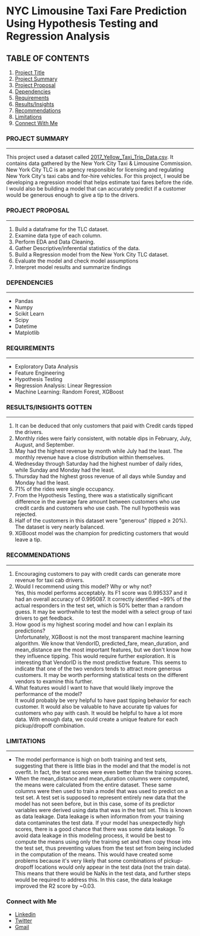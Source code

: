 # **NYC Limousine Taxi Fare Prediction Using Hypothesis Testing and Regression Analysis**


## TABLE OF CONTENTS
1. [Project Title](#project-title)
2. [Project Summary](#project-summary)
3. [Project Proposal](#project-proposal)
4. [Dependencies](#dependencies)
5. [Requirements](#requirements)
6. [Results/Insights](#resultsinsights-gotten)
7. [Recommendations](#recommendations)
8. [Limitations](#limitations)
9. [Connect With Me](#connect-with-me)


### PROJECT SUMMARY
---
This project used a dataset called [2017_Yellow_Taxi_Trip_Data.csv](https://drive.google.com/file/d/1dukkevz_dONJf1aqojEy_4Q6pFZ8kK5_/view). It contains data gathered by the New York City Taxi & Limousine Commission. New York City TLC is an agency responsible for licensing and regulating New York City's taxi cabs and for-hire vehicles. For this project, I would be developing a regression model that helps estimate taxi fares before the ride. I would also be building a model that can accurately predict if a customer would be generous enough to give a tip to the drivers. 

### PROJECT PROPOSAL
---
1. Build a dataframe for the TLC dataset.
2. Examine data type of each column.
3. Perform EDA and Data Cleaning.
4. Gather Descriptive/inferential statistics of the data.
5. Build a Regression model from the New York City TLC dataset.
6. Evaluate the model and check model assumptions
7. Interpret model results and summarize findings 

### DEPENDENCIES
---
- Pandas
- Numpy
- Scikit Learn
- Scipy
- Datetime
- Matplotlib

### REQUIREMENTS
---
- Exploratory Data Analysis
- Feature Engineering
- Hypothesis Testing
- Regression Analysis: Linear Regression
- Machine Learning: Random Forest, XGBoost

### RESULTS/INSIGHTS GOTTEN
---
1. It can be deduced that only customers that paid with Credit cards tipped the drivers.
2. Monthly rides were fairly consistent, with notable dips in February, July, August, and September.
3. May had the highest revenue by month while July had the least. The monthly revenue have a close distribution within themselves.
4. Wednesday through Saturday had the highest number of daily rides, while Sunday and Monday had the least.
5. Thursday had the highest gross revenue of all days while Sunday and Monday had the least.
6. 71% of the rides were single occupancy.
7. From the Hypothesis Testing, there was a statistically significant difference in the average fare amount between customers who use credit cards and customers who use cash. The null hypothesis was rejected.
8. Half of the customers in this dataset were "generous" (tipped ≥ 20%). The dataset is very nearly balanced.
9. XGBoost model was the champion for predicting customers that would leave a tip.


### RECOMMENDATIONS
---
1. Encouraging customers to pay with credit cards can generate more revenue for taxi cab drivers.
2. Would I recommend using this model? Why or why not?\
Yes, this model performs acceptably. Its F1 score was 0.995337 and it had an overall accuracy of 0.995087. It correctly identified ~99% of the actual responders in the test set, which is 50% better than a random guess. It may be worthwhile to test the model with a select group of taxi drivers to get feedback.
3. How good is my highest scoring model and how can I explain its predictions?\
Unfortunately, XGBoost is not the most transparent machine learning algorithm. We know that VendorID, predicted_fare, mean_duration, and mean_distance are the most important features, but we don't know how they influence tipping. This would require further exploration. It is interesting that VendorID is the most predictive feature. This seems to indicate that one of the two vendors tends to attract more generous customers. It may be worth performing statistical tests on the different vendors to examine this further.
4. What features would I want to have that would likely improve the performance of the model?\
It would probably be very helpful to have past tipping behavior for each customer. It would also be valuable to have accurate tip values for customers who pay with cash. It would be helpful to have a lot more data. With enough data, we could create a unique feature for each pickup/dropoff combination.


### LIMITATIONS
---
- The model performance is high on both training and test sets, suggesting that there is little bias in the model and that the model is not overfit. In fact, the test scores were even better than the training scores.
- When the mean_distance and mean_duration columns were computed, the means were calculated from the entire dataset. These same columns were then used to train a model that was used to predict on a test set. A test set is supposed to represent entirely new data that the model has not seen before, but in this case, some of its predictor variables were derived using data that was in the test set. This is known as data leakage. Data leakage is when information from your training data contaminates the test data. If your model has unexpectedly high scores, there is a good chance that there was some data leakage. To avoid data leakage in this modeling process, it would be best to compute the means using only the training set and then copy those into the test set, thus preventing values from the test set from being included in the computation of the means. This would have created some problems because it's very likely that some combinations of pickup-dropoff locations would only appear in the test data (not the train data). This means that there would be NaNs in the test data, and further steps would be required to address this. In this case, the data leakage improved the R2 score by ~0.03.

### Connect with Me
- [Linkedin](https://www.linkedin.com/in/alexandergodwindre)
- [Twitter](https://www.X.com/afambualexander)
- [Gmail](alexandergodwindre@gmail.com)




